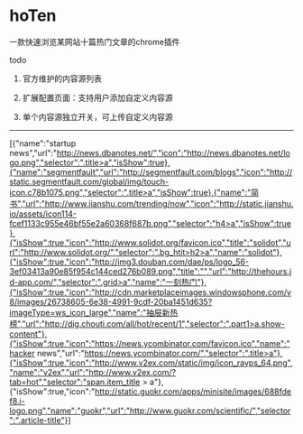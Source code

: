# hoTen

一款快速浏览某网站十篇热门文章的chrome插件

todo

1. 官方维护的内容源列表

2. 扩展配置页面：支持用户添加自定义内容源

3. 单个内容源独立开关，可上传自定义内容源

---


[{"name":"startup news","url":"http://news.dbanotes.net/","icon":"http://news.dbanotes.net/logo.png","selector":".title>a","isShow":true},{"name":"segmentfault","url":"http://segmentfault.com/blogs","icon":"http://static.segmentfault.com/global/img/touch-icon.c78b1075.png","selector":".title>a","isShow":true},{"name":"简书","url":"http://www.jianshu.com/trending/now","icon":"http://static.jianshu.io/assets/icon114-fcef1133c955e46bf55e2a60368f687b.png","selector":"h4>a","isShow":true},{"isShow":true,"icon":"http://www.solidot.org/favicon.ico","title":"solidot","url":"http://www.solidot.org/","selector":".bg_htit>h2>a","name":"solidot"},{"isShow":true,"icon":"http://img3.douban.com/dae/ps/logo_56-3ef03413a90e85f954c144ced276b089.png","title":"","url":"http://thehours.jd-app.com/","selector":".grid>a","name":"一刻热门"},{"isShow":true,"icon":"http://cdn.marketplaceimages.windowsphone.com/v8/images/26738605-6e38-4991-9cdf-20ba1451d635?imageType=ws_icon_large","name":"抽屉新热榜","url":"http://dig.chouti.com/all/hot/recent/1","selector":".part1>a.show-content"},{"isShow":true,"icon":"https://news.ycombinator.com/favicon.ico","name":"hacker news","url":"https://news.ycombinator.com/","selector":".title>a"},{"isShow":true,"icon":"http://www.v2ex.com/static/img/icon_rayps_64.png","name":"v2ex","url":"http://www.v2ex.com/?tab=hot","selector":"span.item_title > a"},{"isShow":true,"icon":"http://static.guokr.com/apps/minisite/images/688fdef8.i-logo.png","name":"guokr","url":"http://www.guokr.com/scientific/","selector":".article-title"}]